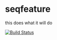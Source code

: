 # seqfeature
this does what it will do

[![Build Status](https://travis-ci.org/jorareshuaiwang/seqfeature.svg?branch=master)](https://travis-ci.org/jorareshuaiwang/seqfeature)
